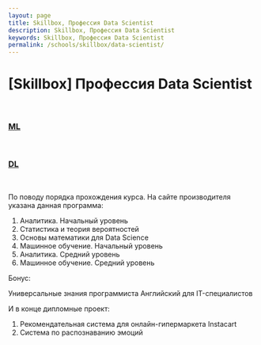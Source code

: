 ```yaml
---
layout: page
title: Skillbox, Профессия‌ ‌Data‌ ‌Scientist‌
description: Skillbox, Профессия‌ ‌Data‌ ‌Scientist‌
keywords: Skillbox, Профессия‌ ‌Data‌ ‌Scientist‌
permalink: /schools/skillbox/data-scientist/
---
```


# [Skillbox] Профессия‌ ‌Data‌ ‌Scientist‌

<br/>

### [ML](/schools/skillbox/data-scientist/ml/)

<br/>

### [DL](/schools/skillbox/data-scientist/dl/)

<br/>

По поводу порядка прохождения курса. На сайте производителя указана данная программа:

1. Аналитика. Начальный уровень
2. Статистика и теория вероятностей
3. Основы математики для Data Science
4. Машинное обучение. Начальный уровень
5. Аналитика. Средний уровень
6. Машинное обучение. Средний уровень

Бонус:

Универсальные знания программиста
Английский для IT-специалистов

И в конце дипломные проект:

1. Рекомендательная система для онлайн-гипермаркета Instacart
2. Система по распознаванию эмоций
